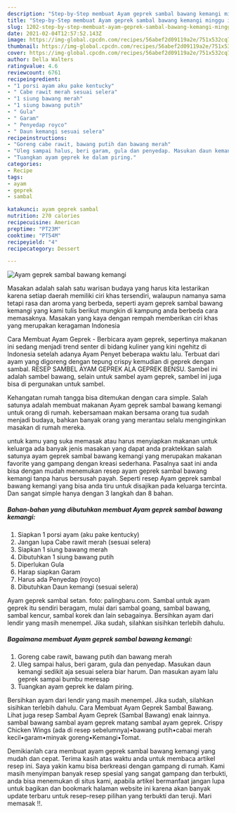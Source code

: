 ```yaml
---
description: "Step-by-Step membuat Ayam geprek sambal bawang kemangi minggu ini"
title: "Step-by-Step membuat Ayam geprek sambal bawang kemangi minggu ini"
slug: 1202-step-by-step-membuat-ayam-geprek-sambal-bawang-kemangi-minggu-ini
date: 2021-02-04T12:57:52.143Z
image: https://img-global.cpcdn.com/recipes/56abef2d09119a2e/751x532cq70/ayam-geprek-sambal-bawang-kemangi-foto-resep-utama.jpg
thumbnail: https://img-global.cpcdn.com/recipes/56abef2d09119a2e/751x532cq70/ayam-geprek-sambal-bawang-kemangi-foto-resep-utama.jpg
cover: https://img-global.cpcdn.com/recipes/56abef2d09119a2e/751x532cq70/ayam-geprek-sambal-bawang-kemangi-foto-resep-utama.jpg
author: Della Walters
ratingvalue: 4.6
reviewcount: 6761
recipeingredient:
- "1 porsi ayam aku pake kentucky"
- " Cabe rawit merah sesuai selera"
- "1 siung bawang merah"
- "1 siung bawang putih"
- " Gula"
- " Garam"
- " Penyedap royco"
- " Daun kemangi sesuai selera"
recipeinstructions:
- "Goreng cabe rawit, bawang putih dan bawang merah"
- "Uleg sampai halus, beri garam, gula dan penyedap. Masukan daun kemangi sedikit aja sesuai selera biar harum. Dan masukan ayam lalu geprek sampai bumbu meresap"
- "Tuangkan ayam geprek ke dalam piring."
categories:
- Recipe
tags:
- ayam
- geprek
- sambal

katakunci: ayam geprek sambal 
nutrition: 270 calories
recipecuisine: American
preptime: "PT23M"
cooktime: "PT54M"
recipeyield: "4"
recipecategory: Dessert

---
```



![Ayam geprek sambal bawang kemangi](https://img-global.cpcdn.com/recipes/56abef2d09119a2e/751x532cq70/ayam-geprek-sambal-bawang-kemangi-foto-resep-utama.jpg)

Masakan adalah salah satu warisan budaya yang harus kita lestarikan karena setiap daerah memiliki ciri khas tersendiri, walaupun namanya sama tetapi rasa dan aroma yang berbeda, seperti ayam geprek sambal bawang kemangi yang kami tulis berikut mungkin di kampung anda berbeda cara memasaknya. Masakan yang kaya dengan rempah memberikan ciri khas yang merupakan keragaman Indonesia

Cara Membuat Ayam Geprek - Berbicara ayam geprek, sepertinya makanan ini sedang menjadi trend senter di bidang kuliner yang kini ngehitz di Indonesia setelah adanya Ayam Penyet beberapa waktu lalu. Terbuat dari ayam yang digoreng dengan tepung crispy kemudian di geprek dengan sambal. RESEP SAMBEL AYAM GEPREK ALA GEPREK BENSU. Sambel ini adalah sambel bawang, selain untuk sambel ayam geprek, sambel ini juga bisa di pergunakan untuk sambel.

Kehangatan rumah tangga bisa ditemukan dengan cara simple. Salah satunya adalah membuat makanan Ayam geprek sambal bawang kemangi untuk orang di rumah. kebersamaan makan bersama orang tua sudah menjadi budaya, bahkan banyak orang yang merantau selalu menginginkan masakan di rumah mereka.

untuk kamu yang suka memasak atau harus menyiapkan makanan untuk keluarga ada banyak jenis masakan yang dapat anda praktekkan salah satunya ayam geprek sambal bawang kemangi yang merupakan makanan favorite yang gampang dengan kreasi sederhana. Pasalnya saat ini anda bisa dengan mudah menemukan resep ayam geprek sambal bawang kemangi tanpa harus bersusah payah.
Seperti resep Ayam geprek sambal bawang kemangi yang bisa anda tiru untuk disajikan pada keluarga tercinta. Dan sangat simple hanya dengan 3 langkah dan 8 bahan.


<!--inarticleads1-->

##### Bahan-bahan yang dibutuhkan membuat Ayam geprek sambal bawang kemangi:

1. Siapkan 1 porsi ayam (aku pake kentucky)
1. Jangan lupa  Cabe rawit merah (sesuai selera)
1. Siapkan 1 siung bawang merah
1. Dibutuhkan 1 siung bawang putih
1. Diperlukan  Gula
1. Harap siapkan  Garam
1. Harus ada  Penyedap (royco)
1. Dibutuhkan  Daun kemangi (sesuai selera)


Ayam geprek sambal setan. foto: palingbaru.com. Sambal untuk ayam geprek itu sendiri beragam, mulai dari sambal goang, sambal bawang, sambal kencur, sambal korek dan lain sebagainya. Bersihkan ayam dari lendir yang masih menempel. Jika sudah, silahkan sisihkan terlebih dahulu. 

<!--inarticleads2-->

##### Bagaimana membuat  Ayam geprek sambal bawang kemangi:

1. Goreng cabe rawit, bawang putih dan bawang merah
1. Uleg sampai halus, beri garam, gula dan penyedap. Masukan daun kemangi sedikit aja sesuai selera biar harum. Dan masukan ayam lalu geprek sampai bumbu meresap
1. Tuangkan ayam geprek ke dalam piring.


Bersihkan ayam dari lendir yang masih menempel. Jika sudah, silahkan sisihkan terlebih dahulu. Cara Membuat Ayam Geprek Sambal Bawang. Lihat juga resep Sambal Ayam Geprek (Sambal Bawang) enak lainnya. sambal bawang sambal ayam geprek matang sambal ayam geprek. Crispy Chicken Wings (ada di resep sebelumnya)•bawang putih•cabai merah kecil•garam•minyak goreng•Kemangi•Tomat. 

Demikianlah cara membuat ayam geprek sambal bawang kemangi yang mudah dan cepat. Terima kasih atas waktu anda untuk membaca artikel resep ini. Saya yakin kamu bisa berkreasi dengan gampang di rumah. Kami masih menyimpan banyak resep spesial yang sangat gampang dan terbukti, anda bisa menemukan di situs kami, apabila artikel bermanfaat jangan lupa untuk bagikan dan bookmark halaman website ini karena akan banyak update terbaru untuk resep-resep pilihan yang terbukti dan teruji. Mari memasak !!. 
